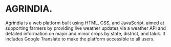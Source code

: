 # AGRINDIA.
Agrindia is a web platform built using HTML, CSS, and JavaScript, aimed at supporting farmers by providing live weather updates via a weather API and detailed information on major and minor crops by state, district, and taluk. It includes Google Translate to make the platform accessible to all users.
